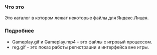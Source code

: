 ### Что это
Это каталог в котором лежат некоторые файлы для Яндекс.Лицея.

### Подробнее
- Gameplay.gif и Gameplay.mp4 - это файлы с игровый процессом.
- reg.gif - это показ работы регистрации и интерфейса вне игры.
